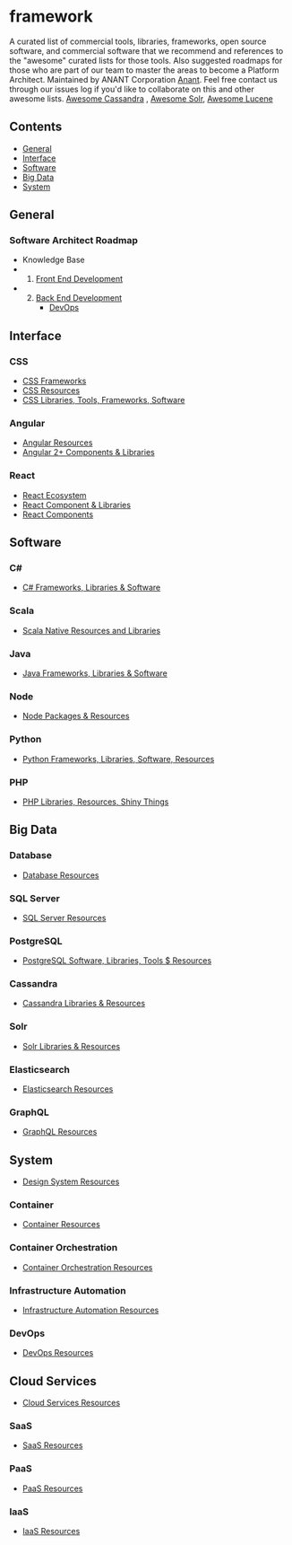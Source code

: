 # framework
A curated list of commercial tools, libraries, frameworks, open source software, and commercial software that we recommend and references to the "awesome" curated lists for those tools. Also suggested roadmaps for those who are part of our team to master the areas to become a Platform Architect. Maintained by ANANT Corporation [Anant](http://anant.us). Feel free contact us through our issues log if you'd like to collaborate on this and other awesome lists. [Awesome Cassandra](https://github.com/Anant/awesome-cassandra) , [Awesome Solr](https://github.com/Anant/awesome-solr), [Awesome Lucene](https://github.com/Anant/awesome-lucene)

## Contents

- [General](#general) 
- [Interface](#interface)
- [Software](#software)
- [Big Data](#bigdata)
- [System](#system)
 
 
## General 

### Software Architect Roadmap
- Knowledge Base
 - 1) [Front End Development](https://github.com/kamranahmedse/developer-roadmap/blob/master/images/frontend.png)
 - 2) [Back End Development](https://github.com/kamranahmedse/developer-roadmap/blob/master/images/backend.png)
      - [DevOps](https://github.com/kamranahmedse/developer-roadmap/blob/master/images/devops.png)

## Interface

### CSS
- [CSS Frameworks](https://github.com/troxler/awesome-css-frameworks)
- [CSS Resources](https://github.com/awesome-css-group/awesome-css)
- [CSS Libraries, Tools, Frameworks, Software](https://github.com/ikkou/awesome-css)

### Angular
- [Angular Resources](https://github.com/gdi2290/awesome-angular)
- [Angular 2+ Components & Libraries](https://github.com/brillout/awesome-angular-components)

### React
- [React Ecosystem](https://github.com/enaqx/awesome-react)
- [React Component & Libraries](https://github.com/brillout/awesome-react-components)
- [React Components](https://github.com/SaraVieira/awesome-react-platforms)


## Software

### C#
- [C# Frameworks, Libraries & Software](https://github.com/uhub/awesome-c-sharp)

### Scala
- [Scala Native Resources and Libraries](https://github.com/tindzk/awesome-scala-native)

### Java
- [Java Frameworks, Libraries & Software](https://github.com/akullpp/awesome-java)

### Node
- [Node Packages & Resources](https://github.com/sindresorhus/awesome-nodejs)

### Python
- [Python Frameworks, Libraries, Software, Resources](https://github.com/ziadoz/awesome-php)

### PHP
- [PHP Libraries, Resources, Shiny Things](https://github.com/ziadoz/awesome-php)

## Big Data

### Database
- [Database Resources](https://github.com/sindresorhus/awesome)

### SQL Server
- [SQL Server Resources](https://github.com/ktaranov/sqlserver-kit)

### PostgreSQL
- [PostgreSQL Software, Libraries, Tools $ Resources](https://github.com/dhamaniasad/awesome-postgres)

### Cassandra
- [Cassandra Libraries & Resources](https://anant.github.io/awesome-cassandra/)

### Solr
- [Solr Libraries & Resources](https://anant.github.io/awesome-solr/)

### Elasticsearch
- [Elasticsearch Resources](https://github.com/dzharii/awesome-elasticsearch)

### GraphQL
- [GraphQL Resources](https://github.com/chentsulin/awesome-graphql)

## System
- [Design System Resources](https://github.com/alexpate/awesome-design-systems)

### Container
- [Container Resources](https://github.com/tcnksm/awesome-container)

### Container Orchestration
- [Container Orchestration Resources](https://github.com/Friz-zy/awesome-linux-containers)

### Infrastructure Automation
- [Infrastructure Automation Resources](https://github.com/atinfo/awesome-test-automation)

### DevOps
- [DevOps Resources](https://github.com/mikewootini/awesome-devops)

## Cloud Services
- [Cloud Services Resources](https://github.com/rootsongjc/awesome-cloud-native)

### SaaS
- [SaaS Resources](https://github.com/GetStream/awesome-saas-services)

### PaaS
- [PaaS Resources]()

### IaaS
- [IaaS Resources](https://github.com/ramitsurana/awesome-openstack)
